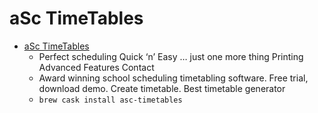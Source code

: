 # aSc TimeTables
- [aSc TimeTables](https://www.asctimetables.com/)
  -  Perfect scheduling Quick ‘n’ Easy … just one more thing Printing Advanced Features Contact
  - Award winning school scheduling timetabling software. Free trial, download demo. Create timetable. Best timetable generator
  - `brew cask install asc-timetables`
